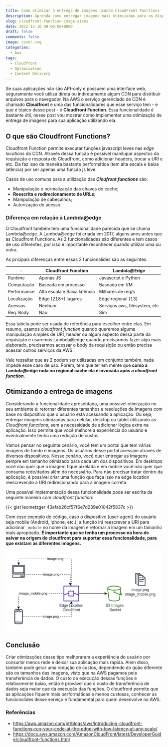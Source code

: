 ```yaml
---
title: Como otimizar a entrega de imagens usando CloudFront Functions
description: Aprenda como entregar imagens mais otimizadas para os dispositivos do usuário utilizando CloudFront Functions
slug: cloudfront-function-image-sizes
date: 2022-12-16 00:00:00+0000
draft: false
comments: false
image: cover.svg
categories:
  - Aws
tags:
  - Cloudfront
  - Optimization
  - Content Delivery
---
```


Se suas aplicações não são API-only e possuem uma interface web, seguramente você utiliza direta ou indiretamente algum CDN para distribuir arquivos para o navegador. Na AWS o serviço gerenciado de CDN é chamado **Cloudfront** e uma das funcionalidades que esse serviço tem - e que é tópico desse post - é **Cloudfront Function**. Essa funcionalidade é bastante útil, nesse post vou mostrar como implementar uma otimização de entrega de imagens para sua aplicação utilizando ela.

## O que são Cloudfront Functions?

Cloudfront Function permite executar funções javascript leves nas _edge locations_ do CDN. Através dessa função é possível manilupar aspectos da requisição e resposta do Cloudfront, como adicionar headers, trocar a URI e etc. Ela faz isso de maneira bastante performática (tem alta escala e baixa latência) por ser apenas uma função js leve.

Casos de uso comuns para a utilização das **_Cloufront functions_** são:

- Manipulação e normalização das chaves do cache;
- **Reescrita e redirecionamento de URLs**;
- Manipulação de cabeçalhos;
- Autorização de acesso.

### Diferença em relação à Lambda@edge

O Cloudfront também tem uma funcionalidade parecida que se chama Lambda@edge. A Lambda@edge foi criada em 2017, alguns anos antes que as Cloudfront Functions. As 2 funcionalidades são diferentes e tem casos de uso diferentes, por isso é importante reconhecer quando utilizar uma ou outra.

As pricipais diferenças entre essas 2 funcionalides são as seguintes:

| -           | Cloudfront Function          | Lambda@Edge                   |
| ----------- | ---------------------------- | ----------------------------- |
| Runtime     | Apenas JS                    | Javascript e Python           |
| Computação  | Baseada em processo          | Baseada em VM                 |
| Performance | Alta escala e Baixa latência | Milhares de req/s             |
| Localização | Edge (218+) lugares          | Edge regional (13)            |
| Acessos     | Nenhum                       | Serviços aws, filesystem, etc |
| Req. Body   | Não                          | Sim                           |

Essa tabela pode ser usada de referência para escolher entre elas. Em resumo, usamos _cloudfront function_ quando queremos alguma manipulação simples de URI, header ou algum aspecto dessa parte da requisição e usaremos Lambda@edge quando precisarmos fazer algo mais elaborado, precisarmos acessar o body da requisição ou então precisa acessar outros serviços da AWS.

Vale ressaltar que as 2 podem ser utilizadas em conjunto também, nada impede esse caso de uso. Porém, tem que ter em mente que **como a Lambda@edge roda no regional cache ela é invocada após a _cloudfront function_**.

## Otimizando a entrega de imagens

Considerando a funcionalidade apresentada, uma possível otimização no seu ambiente é: retornar diferentes tamanhos e resoluções de imagens com base no dispositivo que o usuário está acessando a aplicação. Ou seja, entregar imagens otimizadas para celular, desktop ou tablet utilizando as _Cloudfront functions_, sem a necessidade de adicionar lógica extra na aplicação. Isso permite que você melhore a experiência do usuário e eventualmente tenha uma redução de custos.

Vamos pensar no seguinte cenário, você tem um portal que tem várias imagens de fundo e imagens. Os usuários desse portal acessam através de diversos dispositivos. Nesse cenário, você quer entregar as imagens sempre em tamanho otimizado para cada um dos dispositivos. Em desktops você não quer que a imagem fique pixelada e em mobile você não quer que consuma rede/dados além do necessário. Para não precisar tratar dentro da aplicação, é possível criar uma função que faça isso na edge location reescrevendo a URI redirecionando para a imagem correta.

Uma possível implementação dessa funcionalidade pode ser escrita da seguinte maneira com _cloudfront function_:

{{< gist leometzger 43afab26cf57f6e7d239e01042f5837c >}}

Com esse exemplo de código, caso o dispositivo (user-agent) do usuário seja mobile (Android, Iphone, etc.), a função irá reescrever a URI para adicionar `_mobile` no nome da imagem e retornar a imagem em um tamanho mais apropriado. **É importante que se tenha um processo na hora de salvar na origem do cloudfront para suportar essa funcionalidade, para que existam as diferentes imagens.**

![Comportamento utilizando a CF Function](example-function.png "Exemplo visual gerado")

## Conclusão

Criar otimizações desse tipo melhoraram a experiência do usuário por consumir menos rede e deixar sua aplicação mais rápida. Além disso, também pode gerar uma redução de custos, dependendo do quão diferente são os tamanhos das imagens, visto que na AWS pagamos pela transferência de dados. O custo de execução dessas funções é relativamente baixo, então é provável que o custo de transferência de dados seja maior que da execução das funções. O cloudfront permite que as aplicações fiquem mais performáticas e menos custosas, conhecer as funcionalides desse serviço é fundamental para quem desenvolve na AWS.

### Referências

- https://aws.amazon.com/pt/blogs/aws/introducing-cloudfront-functions-run-your-code-at-the-edge-with-low-latency-at-any-scale/
- https://docs.aws.amazon.com/AmazonCloudFront/latest/DeveloperGuide/cloudfront-functions.html
